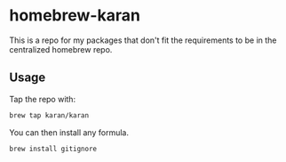 # homebrew-karan

This is a repo for my packages that don't fit the requirements to be in the centralized homebrew repo.

## Usage

Tap the repo with:

```bash
brew tap karan/karan
```

You can then install any formula.

```bash
brew install gitignore
```

